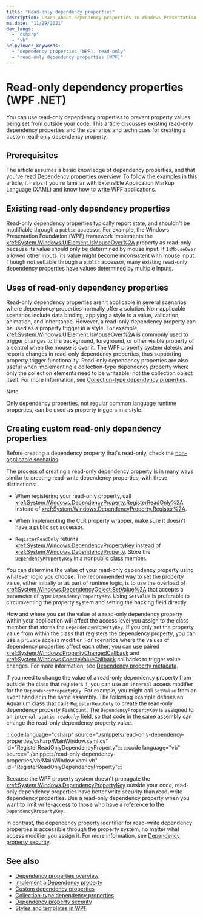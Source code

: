 ```yaml
---
title: "Read-only dependency properties"
description: Learn about dependency properties in Windows Presentation Foundation (WPF) and how to create a read-only dependency property.
ms.date: "11/29/2021"
dev_langs:
  - "csharp"
  - "vb"
helpviewer_keywords:
  - "dependency properties [WPF], read-only"
  - "read-only dependency properties [WPF]"
---
```

<!-- The acrolinx score was 94 on 11/29/2021-->

# Read-only dependency properties (WPF .NET)

You can use read-only dependency properties to prevent property values being set from outside your code. This article discusses existing read-only dependency properties and the scenarios and techniques for creating a custom read-only dependency property.

## Prerequisites

The article assumes a basic knowledge of dependency properties, and that you've read [Dependency properties overview](dependency-properties-overview.md). To follow the examples in this article, it helps if you're familiar with Extensible Application Markup Language (XAML) and know how to write WPF applications.

## Existing read-only dependency properties

Read-only dependency properties typically report state, and shouldn't be modifiable through a `public` accessor. For example, the Windows Presentation Foundation (WPF) framework implements the <xref:System.Windows.UIElement.IsMouseOver%2A> property as read-only because its value should only be determined by mouse input. If `IsMouseOver` allowed other inputs, its value might become inconsistent with mouse input. Though not settable through a `public` accessor, many existing read-only dependency properties have values determined by multiple inputs.

## Uses of read-only dependency properties

Read-only dependency properties aren't applicable in several scenarios where dependency properties normally offer a solution. Non-applicable scenarios include data binding, applying a style to a value, validation, animation, and inheritance. However, a read-only dependency property can be used as a property trigger in a style. For example, <xref:System.Windows.UIElement.IsMouseOver%2A> is commonly used to trigger changes to the background, foreground, or other visible property of a control when the mouse is over it. The WPF property system detects and reports changes in read-only dependency properties, thus supporting property trigger functionality. Read-only dependency properties are also useful when implementing a collection-type dependency property where only the collection elements need to be writeable, not the collection object itself. For more information, see [Collection-type dependency properties](collection-type-dependency-properties.md).

> [!NOTE]
> Only dependency properties, not regular common language runtime properties, can be used as property triggers in a style.

## Creating custom read-only dependency properties

Before creating a dependency property that's read-only, check the [non-applicable scenarios](#uses-of-read-only-dependency-properties).

The process of creating a read-only dependency property is in many ways similar to creating read-write dependency properties, with these distinctions:

- When registering your read-only property, call <xref:System.Windows.DependencyProperty.RegisterReadOnly%2A> instead of <xref:System.Windows.DependencyProperty.Register%2A>.

- When implementing the CLR property wrapper, make sure it doesn't have a public `set` accessor.

- `RegisterReadOnly` returns <xref:System.Windows.DependencyPropertyKey> instead of <xref:System.Windows.DependencyProperty>. Store the `DependencyPropertyKey` in a nonpublic class member.

You can determine the value of your read-only dependency property using whatever logic you choose. The recommended way to set the property value, either initially or as part of runtime logic, is to use the overload of <xref:System.Windows.DependencyObject.SetValue%2A> that accepts a parameter of type `DependencyPropertyKey`. Using `SetValue` is preferable to circumventing the property system and setting the backing field directly.

How and where you set the value of a read-only dependency property within your application will affect the access level you assign to the class member that stores the `DependencyPropertyKey`. If you only set the property value from within the class that registers the dependency property, you can use a `private` access modifier. For scenarios where the values of dependency properties affect each other, you can use paired <xref:System.Windows.PropertyChangedCallback> and <xref:System.Windows.CoerceValueCallback> callbacks to trigger value changes. For more information, see [Dependency property metadata](dependency-property-metadata.md).

If you need to change the value of a read-only dependency property from outside the class that registers it, you can use an `internal` access modifier for the `DependencyPropertyKey`. For example, you might call `SetValue` from an event handler in the same assembly. The following example defines an Aquarium class that calls `RegisterReadOnly` to create the read-only dependency property `FishCount`. The `DependencyPropertyKey` is assigned to an `internal static readonly` field, so that code in the same assembly can change the read-only dependency property value.

:::code language="csharp" source="./snippets/read-only-dependency-properties/csharp/MainWindow.xaml.cs" id="RegisterReadOnlyDependencyProperty":::
:::code language="vb" source="./snippets/read-only-dependency-properties/vb/MainWindow.xaml.vb" id="RegisterReadOnlyDependencyProperty":::

Because the WPF property system doesn't propagate the <xref:System.Windows.DependencyPropertyKey> outside your code, read-only dependency properties have better write security than read-write dependency properties. Use a read-only dependency property when you want to limit write-access to those who have a reference to the `DependencyPropertyKey`.

In contrast, the dependency property identifier for read-write dependency properties is accessible through the property system, no matter what access modifier you assign it. For more information, see [Dependency property security](dependency-property-security.md).

## See also

- [Dependency properties overview](dependency-properties-overview.md)
- [Implement a Dependency property](how-to-implement-a-dependency-property.md)
- [Custom dependency properties](custom-dependency-properties.md)
- [Collection-type dependency properties](collection-type-dependency-properties.md)
- [Dependency property security](dependency-property-security.md)
- [Styles and templates in WPF](../controls/styles-templates-overview.md)

